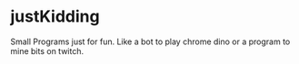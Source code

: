# justKidding
Small Programs just for fun. Like a bot to play chrome dino or a program to mine bits on twitch.

